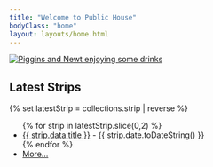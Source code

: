 ```yaml
---
title: "Welcome to Public House"
bodyClass: "home"
layout: layouts/home.html
---
```


<a href="{% set latestStrip = collections.strip | reverse %}{% for strip in latestStrip.slice(0,1) %}{{ strip.url | url }}{% endfor  %}">
    <img class="hero" src="/img/hero.png?version={{ site.time }}" alt="Piggins and Newt enjoying some drinks">
</a>

## Latest Strips

{% set latestStrip = collections.strip | reverse %}
    <ul>
        {% for strip in latestStrip.slice(0,2) %}
            <li><a href=" {{ strip.url | url }}  ">{{ strip.data.title }}</a> - {{ strip.date.toDateString() }}</li>
        {% endfor  %}
    <li><a href="/strips/" title="view all strips">More&hellip;</a></li>
</ul>